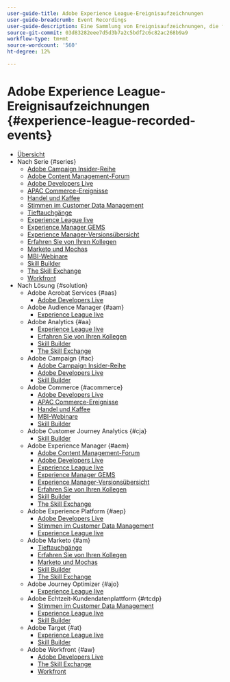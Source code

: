 ```yaml
---
user-guide-title: Adobe Experience League-Ereignisaufzeichnungen
user-guide-breadcrumb: Event Recordings
user-guide-description: Eine Sammlung von Ereignisaufzeichnungen, die für die Verwendung von Enterprise-Produkten der Adobe erzwungen wurden
source-git-commit: 03d83282eee7d5d3b7a2c5bdf2c6c82ac268b9a9
workflow-type: tm+mt
source-wordcount: '560'
ht-degree: 12%

---
```



# Adobe Experience League-Ereignisaufzeichnungen {#experience-league-recorded-events}

+ [Übersicht](overview.md)
+ Nach Serie {#series}
   + [Adobe Campaign Insider-Reihe](https://experienceleague.adobe.com/docs/events/adobe-campaign-insider-recordings/overview.html)
   + [Adobe Content Management-Forum](https://experienceleague.adobe.com/docs/events/adobe-content-management-forum-recordings/overview.html)
   + [Adobe Developers Live](https://experienceleague.adobe.com/docs/events/adobe-developers-live-recordings/overview.html)
   + [APAC Commerce-Ereignisse](https://experienceleague.adobe.com/docs/events/apac-commerce-recordings/overview.html)
   + [Handel und Kaffee](https://experienceleague.adobe.com/docs/events/commerce-and-coffee-recordings/overview.html)
   + [Stimmen im Customer Data Management](https://experienceleague.adobe.com/docs/events/customer-data-management-voices-recordings/overview.html)
   + [Tieftauchgänge](https://experienceleague.adobe.com/docs/events/deep-dives-recordings/overview.html)
   + [Experience League live](https://experienceleague.adobe.com/docs/events/experience-league-live-recordings/overview.html)
   + [Experience Manager GEMS](https://experienceleague.adobe.com/docs/events/experience-manager-gems-recordings/overview.html)
   + [Experience Manager-Versionsübersicht](https://experienceleague.adobe.com/docs/events/aemcs-release-update-recordings/overview.html)
   + [Erfahren Sie von Ihren Kollegen](https://experienceleague.adobe.com/docs/events/learn-from-your-peers-recordings/overview.html)
   + [Marketo und Mochas](https://experienceleague.adobe.com/docs/events/marketo-and-mochas-recordings/overview.html)
   + [MBI-Webinare](https://experienceleague.adobe.com/docs/events/mbi-webinars-recordings/overview.html)
   + [Skill Builder](https://experienceleague.adobe.com/docs/events/skill-builder-recordings/overview.html)
   + [The Skill Exchange](https://experienceleague.adobe.com/docs/events/the-skill-exchange-recordings/overview.html)
   + [Workfront](https://experienceleague.adobe.com/docs/events/workfront-recordings/overview.html)
+ Nach Lösung {#solution}
   + Adobe Acrobat Services {#aas}
      + [Adobe Developers Live](https://experienceleague.adobe.com/docs/events/adobe-developers-live-recordings/overview.html)
   + Adobe Audience Manager {#aam}
      + [Experience League live](https://experienceleague.adobe.com/docs/events/experience-league-live-recordings/overview.html)
   + Adobe Analytics {#aa}
      + [Experience League live](https://experienceleague.adobe.com/docs/events/experience-league-live-recordings/overview.html)
      + [Erfahren Sie von Ihren Kollegen](https://experienceleague.adobe.com/docs/events/learn-from-your-peers-recordings/overview.html)
      + [Skill Builder](https://experienceleague.adobe.com/docs/events/skill-builder-recordings/overview.html)
      + [The Skill Exchange](https://experienceleague.adobe.com/docs/events/the-skill-exchange-recordings/overview.html)
   + Adobe Campaign {#ac}
      + [Adobe Campaign Insider-Reihe](https://experienceleague.adobe.com/docs/events/adobe-campaign-insider-recordings/overview.html)
      + [Adobe Developers Live](https://experienceleague.adobe.com/docs/events/adobe-developers-live-recordings/overview.html)
      + [Skill Builder](https://experienceleague.adobe.com/docs/events/skill-builder-recordings/overview.html)
   + Adobe Commerce {#acommerce}
      + [Adobe Developers Live](https://experienceleague.adobe.com/docs/events/adobe-developers-live-recordings/overview.html)
      + [APAC Commerce-Ereignisse](https://experienceleague.adobe.com/docs/events/apac-commerce-recordings/overview.html)
      + [Handel und Kaffee](https://experienceleague.adobe.com/docs/events/commerce-and-coffee-recordings/overview.html)
      + [MBI-Webinare](https://experienceleague.adobe.com/docs/events/mbi-webinars-recordings/overview.html)
      + [Skill Builder](https://experienceleague.adobe.com/docs/events/skill-builder-recordings/overview.html)
   + Adobe Customer Journey Analytics {#cja}
      + [Skill Builder](https://experienceleague.adobe.com/docs/events/skill-builder-recordings/overview.html)
   + Adobe Experience Manager {#aem}
      + [Adobe Content Management-Forum](https://experienceleague.adobe.com/docs/events/adobe-content-management-forum-recordings/overview.html)
      + [Adobe Developers Live](https://experienceleague.adobe.com/docs/events/adobe-developers-live-recordings/overview.html)
      + [Experience League live](https://experienceleague.adobe.com/docs/events/experience-league-live-recordings/overview.html)
      + [Experience Manager GEMS](https://experienceleague.adobe.com/docs/events/experience-manager-gems-recordings/overview.html)
      + [Experience Manager-Versionsübersicht](https://experienceleague.adobe.com/docs/events/aemcs-release-update-recordings/overview.html)
      + [Erfahren Sie von Ihren Kollegen](https://experienceleague.adobe.com/docs/events/learn-from-your-peers-recordings/overview.html)
      + [Skill Builder](https://experienceleague.adobe.com/docs/events/skill-builder-recordings/overview.html)
      + [The Skill Exchange](https://experienceleague.adobe.com/docs/events/the-skill-exchange-recordings/overview.html)
   + Adobe Experience Platform {#aep}
      + [Adobe Developers Live](https://experienceleague.adobe.com/docs/events/adobe-developers-live-recordings/overview.html)
      + [Stimmen im Customer Data Management](https://experienceleague.adobe.com/docs/events/customer-data-management-voices-recordings/overview.html)
      + [Experience League live](https://experienceleague.adobe.com/docs/events/experience-league-live-recordings/overview.html)
   + Adobe Marketo {#am}
      + [Tieftauchgänge](https://experienceleague.adobe.com/docs/events/deep-dives-recordings/overview.html)
      + [Erfahren Sie von Ihren Kollegen](https://experienceleague.adobe.com/docs/events/learn-from-your-peers-recordings/overview.html)
      + [Marketo und Mochas](https://experienceleague.adobe.com/docs/events/marketo-and-mochas-recordings/overview.html)
      + [Skill Builder](https://experienceleague.adobe.com/docs/events/skill-builder-recordings/overview.html)
      + [The Skill Exchange](https://experienceleague.adobe.com/docs/events/the-skill-exchange-recordings/overview.html)
   + Adobe Journey Optimizer {#ajo}
      + [Experience League live](https://experienceleague.adobe.com/docs/events/experience-league-live-recordings/overview.html)
   + Adobe Echtzeit-Kundendatenplattform {#rtcdp}
      + [Stimmen im Customer Data Management](https://experienceleague.adobe.com/docs/events/customer-data-management-voices-recordings/overview.html)
      + [Experience League live](https://experienceleague.adobe.com/docs/events/experience-league-live-recordings/overview.html)
      + [Skill Builder](https://experienceleague.adobe.com/docs/events/skill-builder-recordings/overview.html)
   + Adobe Target {#at}
      + [Experience League live](https://experienceleague.adobe.com/docs/events/experience-league-live-recordings/overview.html)
      + [Skill Builder](https://experienceleague.adobe.com/docs/events/skill-builder-recordings/overview.html)
   + Adobe Workfront {#aw}
      + [Adobe Developers Live](https://experienceleague.adobe.com/docs/events/adobe-developers-live-recordings/overview.html)
      + [The Skill Exchange](https://experienceleague.adobe.com/docs/events/the-skill-exchange-recordings/overview.html)
      + [Workfront](https://experienceleague.adobe.com/docs/events/workfront-recordings/overview.html)